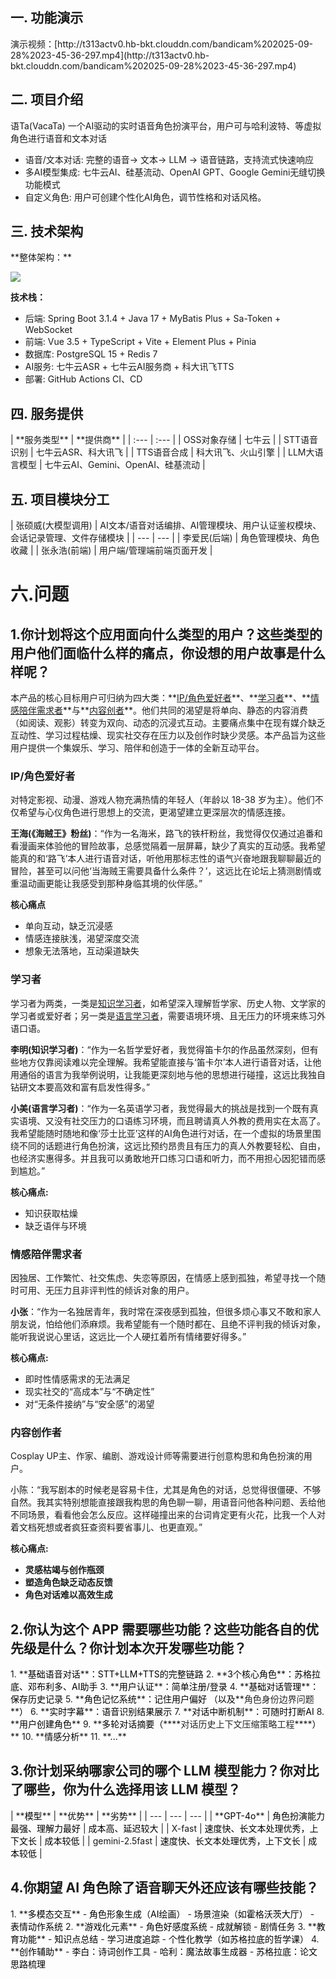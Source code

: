 <h2 id="1d000a9a">一. 功能演示</h2>
演示视频：[http://t313actv0.hb-bkt.clouddn.com/bandicam%202025-09-28%2023-45-36-297.mp4](http://t313actv0.hb-bkt.clouddn.com/bandicam%202025-09-28%2023-45-36-297.mp4)



<h2 id="c0e8b02d">二. 项目介绍</h2>
语Ta(VacaTa) 一个AI驱动的实时语音角色扮演平台，用户可与哈利波特、等虚拟角色进行语音和文本对话

+ 语音/文本对话: 完整的语音→ 文本→ LLM → 语音链路，支持流式快速响应
+ 多AI模型集成: 七牛云AI、硅基流动、OpenAI GPT、Google Gemini无缝切换功能模式
+ 自定义角色: 用户可创建个性化AI角色，调节性格和对话风格。



<h2 id="6f1a4733">三. 技术架构</h2>
**整体架构：**

![](https://cdn.nlark.com/yuque/0/2025/png/29246232/1759073523877-d803a8b1-b8f2-472e-b193-361babf7cc9b.png)

**技术栈：**

+ 后端: Spring Boot 3.1.4 + Java 17 + MyBatis Plus + Sa-Token + WebSocket
+ 前端: Vue 3.5 + TypeScript + Vite + Element Plus + Pinia
+ 数据库: PostgreSQL 15 + Redis 7
+ AI服务: 七牛云ASR + 七牛云AI服务商 + 科大讯飞TTS
+ 部署:  GitHub Actions CI、CD

<h2 id="1f7bb12e">四. 服务提供</h2>
| **服务类型** | **提供商** |
| :--- | :--- |
| OSS对象存储 | 七牛云 |
| STT语音识别 | 七牛云ASR、科大讯飞 |
| TTS语音合成 | 科大讯飞、火山引擎 |
| LLM大语言模型 | 七牛云AI、Gemini、OpenAI、硅基流动 |


<h2 id="07860ae7">五. 项目模块分工</h2>
| 张硕威(大模型调用) | AI文本/语音对话编排、AI管理模块、用户认证鉴权模块、会话记录管理、文件存储模块 |
| --- | --- |
| 李爱民(后端) | 角色管理模块、角色收藏 |
| 张永浩(前端) | 用户端/管理端前端页面开发 |




<h1 id="RyTnx">六.问题</h1>
<h2 id="TYos8">1.你计划将这个应用面向什么类型的用户？这些类型的用户他们面临什么样的痛点，你设想的用户故事是什么样呢？</h2>
<font style="color:rgb(27, 28, 29);">本产品的核心目标用户可归纳为四大类：</font>**<u><font style="color:rgb(27, 28, 29);">IP/角色爱好者</font></u>**<font style="color:rgb(27, 28, 29);">、</font>**<u><font style="color:rgb(27, 28, 29);">学习者</font></u>**<font style="color:rgb(27, 28, 29);">、</font>**<u><font style="color:rgb(27, 28, 29);">情感陪伴需求者</font></u>**<font style="color:rgb(27, 28, 29);">与</font>**<u><font style="color:rgb(27, 28, 29);">内容创者</font></u>**<font style="color:rgb(27, 28, 29);">。他们共同的渴望是将单向、静态的内容消费（如阅读、观影）转变为双向、动态的沉浸式互动。主要痛点集中在现有媒介缺乏互动性、学习过程枯燥、现实社交存在压力以及创作时缺少灵感。本产品旨为这些用户提供一个集娱乐、学习、陪伴和创造于一体的全新互动平台。</font>



<h3 id="yPZEE"><font style="color:rgb(27, 28, 29);">IP/角色爱好者</font></h3>
<font style="color:rgb(27, 28, 29);">对特定影视、动漫、游戏人物充满热情的年轻人（年龄以 18-38 岁为主）。他们不仅希望与心仪角色进行思想上的交流，更渴望建立更深层次的情感连接。</font>

**<font style="color:rgb(27, 28, 29);">王海(《海贼王》粉丝)</font>**<font style="color:rgb(27, 28, 29);">：“作为一名海米，路飞的铁杆粉丝，我觉得仅仅通过追番和看漫画来体验他的冒险故事，总感觉隔着一层屏幕，缺少了真实的互动感。我希望能真的和‘路飞’本人进行语音对话，听他用那标志性的语气兴奋地跟我聊聊最近的冒险，甚至可以问他‘当海贼王需要具备什么条件？’，这远比在论坛上猜测剧情或重温动画更能让我感受到那种身临其境的伙伴感。”</font>

**<font style="color:rgb(27, 28, 29);">核心痛点</font>**

+ 单向互动，缺乏沉浸感
+ 情感连接肤浅，渴望深度交流
+ 想象无法落地，互动渠道缺失

<h3 id="u9Dnj"><font style="color:rgb(27, 28, 29);">学习者</font></h3>
<font style="color:rgb(27, 28, 29);">学习者为两类，一类是</font><u><font style="color:rgb(27, 28, 29);">知识学习者</font></u><font style="color:rgb(27, 28, 29);">，如希望深入理解哲学家、历史人物、文学家的学习者或爱好者；另一类是</font><u><font style="color:rgb(27, 28, 29);">语言学习者</font></u><font style="color:rgb(27, 28, 29);">，需要语境环境、且无压力的环境来练习外语口语。</font>

**李明(知识学习者)**：“作为一名哲学爱好者，我觉得笛卡尔的作品虽然深刻，但有些地方仅靠阅读难以完全理解。我希望能直接与‘笛卡尔’本人进行语音对话，让他用通俗的语言为我举例说明，让我能更深刻地与他的思想进行碰撞，这远比我独自钻研文本要高效和富有启发性得多。”

**<font style="color:rgb(27, 28, 29);">小美(语言学习者)</font>**<font style="color:rgb(27, 28, 29);">：“作为一名英语学习者，我觉得最大的挑战是找到一个既有真实语境、又没有社交压力的口语练习环境，而且聘请真人外教的费用实在太高了。我希望能随时随地和像‘莎士比亚’这样的AI角色进行对话，在一个虚拟的场景里围绕不同的话题进行角色扮演，这远比预约昂贵且有压力的真人外教要轻松、自由，也经济实惠得多。并且我可以勇敢地开口练习口语和听力，而不用担心因犯错而感到尴尬。”</font>

**<font style="color:rgb(27, 28, 29);">核心痛点:</font>**

+ <font style="color:rgb(27, 28, 29);">知识获取枯燥</font>
+ <font style="color:rgb(27, 28, 29);">缺乏语伴与环境</font>



<h3 id="Mc9P7"><font style="color:rgb(27, 28, 29);">情感陪伴需求者 </font></h3>
<font style="color:rgb(27, 28, 29);">因独居、工作繁忙、社交焦虑、失恋等原因，在情感上感到孤独，希望寻找一个随时可用、无压力且非评判性的倾诉对象的用户。</font>

**小张**<font style="color:rgb(27, 28, 29);">：“作为一名独居青年，我时常在深夜感到孤独，但很多烦心事又不敢和家人朋友说，怕给他们添麻烦。我希望能有一个随时都在、且绝不评判我的倾诉对象，能听我说说心里话，这远比一个人硬扛着所有情绪要好得多。”</font>

**<font style="color:rgb(27, 28, 29);">核心痛点:</font>**

+ 即时性情感需求的无法满足
+ <font style="color:rgb(27, 28, 29);">现实社交的“高成本”与“不确定性”</font>
+ <font style="color:rgb(27, 28, 29);">对“无条件接纳”与“安全感”的渴望</font>





<h3 id="zU5bu"><font style="color:rgb(27, 28, 29);">内容创作者</font></h3>
<font style="color:rgb(27, 28, 29);">Cosplay UP主、作家、编剧、游戏设计师等需要进行创意构思和角色扮演的用户。</font>

<font style="color:rgb(27, 28, 29);">小陈：“我写剧本的时候老是容易卡住，尤其是角色的对话，总觉得很僵硬、不够自然。我其实特别想能直接跟我构思的角色聊一聊，用语音问他各种问题、丢给他不同场景，看看他会怎么反应。这样碰撞出来的台词肯定更有火花，比我一个人对着文档死想或者疯狂查资料要省事儿、也更直观。”</font>

**<font style="color:rgb(27, 28, 29);">核心痛点:</font>**

+ **<font style="color:rgb(27, 28, 29);">灵感枯竭与创作瓶颈</font>**
+ **<font style="color:rgb(27, 28, 29);">塑造角色缺乏动态反馈</font>**
+ **<font style="color:rgb(27, 28, 29);">角色对话难以高效生成</font>**



<h2 id="yJmwQ">2.你认为这个 APP 需要哪些功能？这些功能各自的优先级是什么？你计划本次开发哪些功能？</h2>
1. **<font style="color:rgb(0, 0, 0);">基础语音对话</font>**<font style="color:rgb(0, 0, 0);">：STT+LLM+TTS的完整链路</font>
2. **<font style="color:rgb(0, 0, 0);">3个核心角色</font>**<font style="color:rgb(0, 0, 0);">：苏格拉底、邓布利多、AI助手</font>
3. **<font style="color:rgb(0, 0, 0);">用户认证</font>**<font style="color:rgb(0, 0, 0);">：简单注册/登录</font>
4. **<font style="color:rgb(0, 0, 0);">基础对话管理</font>**<font style="color:rgb(0, 0, 0);">：保存历史记录</font>
5. **<font style="color:rgb(0, 0, 0);">角色记忆系统</font>**<font style="color:rgb(0, 0, 0);">：记住用户偏好 （以及</font>**<font style="color:rgb(38, 38, 38);">角色身份边界问题</font>**<font style="color:rgb(0, 0, 0);">）</font>
6. **<font style="color:rgb(0, 0, 0);">实时字幕</font>**<font style="color:rgb(0, 0, 0);">：语音识别结果展示</font>
7. **<font style="color:rgb(0, 0, 0);">对话中断机制</font>**<font style="color:rgb(0, 0, 0);">：可随时打断AI</font>
8. **<font style="color:rgb(0, 0, 0);">用户创建角色</font>**
9. **<font style="color:rgb(0, 0, 0);">多轮对话摘要（</font>****<font style="color:rgb(38, 38, 38);">对话历史上下文压缩策略工程</font>****<font style="color:rgb(0, 0, 0);">）</font>**
10. **<font style="color:rgb(0, 0, 0);">情感分析</font>**
11. **<font style="color:rgb(0, 0, 0);">...</font>**



<h2 id="JH4I0">3.你计划采纳哪家公司的哪个 LLM 模型能力？你对比了哪些，你为什么选择用该 LLM 模型？</h2>
| **<font style="color:rgb(0, 0, 0);">模型</font>** | **<font style="color:rgb(0, 0, 0);">优势</font>** | **<font style="color:rgb(0, 0, 0);">劣势</font>** |
| --- | --- | --- |
| **<font style="color:rgb(0, 0, 0);">GPT-4o</font>** | <font style="color:rgb(0, 0, 0);">角色扮演能力最强、理解力最好</font> | <font style="color:rgb(0, 0, 0);">成本高、延迟较大</font> |
| X-fast | <font style="color:rgb(0, 0, 0);">速度快、长文本处理优秀，上下文长</font> | <font style="color:rgb(0, 0, 0);">成本较低</font> |
| gemini-2.5fast | <font style="color:rgb(0, 0, 0);">速度快、长文本处理优秀，上下文长</font> | <font style="color:rgb(0, 0, 0);">成本较低</font> |


<h2 id="QzLZ8">4.你期望 AI 角色除了语音聊天外还应该有哪些技能？</h2>
1. **<font style="color:rgb(0, 0, 0);">多模态交互</font>**
    - <font style="color:rgb(0, 0, 0);">角色形象生成（AI绘画）</font>
    - <font style="color:rgb(0, 0, 0);">场景渲染（如霍格沃茨大厅）</font>
    - <font style="color:rgb(0, 0, 0);">表情动作系统</font>
2. **<font style="color:rgb(0, 0, 0);">游戏化元素</font>**
    - <font style="color:rgb(0, 0, 0);">角色好感度系统</font>
    - <font style="color:rgb(0, 0, 0);">成就解锁</font>
    - <font style="color:rgb(0, 0, 0);">剧情任务</font>
3. **<font style="color:rgb(0, 0, 0);">教育功能</font>**
    - <font style="color:rgb(0, 0, 0);">知识点总结</font>
    - <font style="color:rgb(0, 0, 0);">学习进度追踪</font>
    - <font style="color:rgb(0, 0, 0);">个性化教学（如苏格拉底的哲学课）</font>
4. **<font style="color:rgb(0, 0, 0);">创作辅助</font>**
    - <font style="color:rgb(0, 0, 0);">李白：诗词创作工具</font>
    - <font style="color:rgb(0, 0, 0);">哈利：魔法故事生成器</font>
    - <font style="color:rgb(0, 0, 0);">苏格拉底：论文思路梳理</font>

